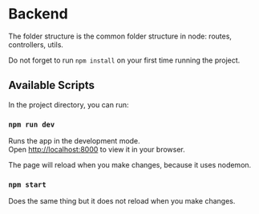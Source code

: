 # Backend

The folder structure is the common folder structure in node: routes, controllers, utils.


Do not forget to run ```npm install``` on your first time running the project.

## Available Scripts

In the project directory, you can run:

### `npm run dev`

Runs the app in the development mode.\
Open [http://localhost:8000](http://localhost:8000) to view it in your browser.

The page will reload when you make changes, because it uses nodemon.

### `npm start`
Does the same thing but it does not reload when you make changes.



